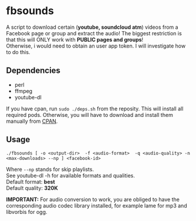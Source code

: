 fbsounds
========

A script to download certain (**youtube, soundcloud atm**) videos from a Facebook page or group and extract the audio! 
The biggest restriction is that this will ONLY work with **PUBLIC pages and groups**!  
Otherwise, i would need to obtain an user app token. I will investigate how to do this.

## Dependencies  
- perl  
- ffmpeg  
- youtube-dl

If you have cpan, run `sudo ./deps.sh` from the reposity. This will install all required pods. Otherwise, you will have to download and install them manually from [CPAN](https://www.cpan.org).

## Usage  

`./fbsounds [ -o <output-dir>  -f <audio-format>  -q <audio-quality> -n <max-downloads> --np ] <facebook-id>`  
  
Where `--np` stands for skip playlists.  
See youtube-dl -h for available formats and qualities.  
Default format:  **best**  
Default quality: **320K**  

**IMPORTANT:** For audio conversion to work, you are obliged to have the corresponding audio codec library installed, for example lame for mp3 and libvorbis for ogg.  
